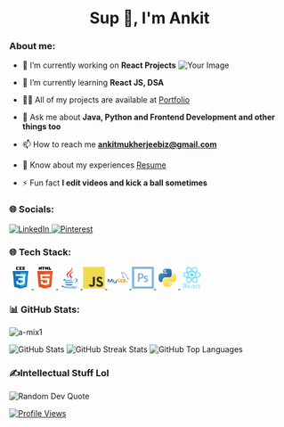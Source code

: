 

<h1 align="center">Sup 👋, I'm Ankit</h1>
<h3 align="center🚀Aspiring Software Engineer | Blending functionality with aesthetics 🧩 |🔍Looking for a new oppurtunity </h3>

<h3 align="left">About me:</h3>

<div class="about-me">
<div class="image-container">
    <img src="https://i.pinimg.com/originals/68/06/6f/68066f6ecbd25acb1cf916ad29b220b2.jpg" align="right" alt="Your Image" width="200" />
  </div>

- 🔭 I’m currently working on **React Projects**

- 🌱 I’m currently learning **React JS, DSA**

- 👨‍💻 All of my projects are available at [Portfolio](https://a-mix1.github.io/Portfolio/)

- 💬 Ask me about **Java, Python and Frontend Development and other things too**

- 📫 How to reach me **ankitmukherjeebiz@gmail.com**

- 📄 Know about my experiences [Resume](https://drive.google.com/file/d/19dIytIEqm10z-49K9wnBfONWYYRg350H/view)

- ⚡ Fun fact **I edit videos and kick a ball sometimes**

</div>

<h3 align="left">🌐 Socials:</h3>
<div class="social-icons">
  <a href="https://linkedin.com/in/ankitmukherjeebiz" target="_blank">
    <img src="https://img.shields.io/badge/LinkedIn-%230077B5.svg?logo=linkedin&logoColor=white" alt="LinkedIn" />
  </a>
  <a href="https://in.pinterest.com/emix420/" target="_blank">
    <img src="https://img.shields.io/badge/Pinterest-%23E60023.svg?logo=Pinterest&logoColor=white" alt="Pinterest" />
  </a>
</div>


<div class="tech-stack">
 
  <h3 align="left">🌐 Tech Stack:</h3>
<div class="tech-stack">
  <a href="https://www.w3schools.com/css/" target="_blank" rel="noreferrer">
    <img src="https://raw.githubusercontent.com/devicons/devicon/master/icons/css3/css3-original-wordmark.svg" alt="css3" width="40" height="40" />
  </a>
  <a href="https://www.w3.org/html/" target="_blank" rel="noreferrer">
    <img src="https://raw.githubusercontent.com/devicons/devicon/master/icons/html5/html5-original-wordmark.svg" alt="html5" width="40" height="40" />
  </a>
  <a href="https://www.java.com" target="_blank" rel="noreferrer">
    <img src="https://raw.githubusercontent.com/devicons/devicon/master/icons/java/java-original.svg" alt="java" width="40" height="40" />
  </a>
  <a href="https://developer.mozilla.org/en-US/docs/Web/JavaScript" target="_blank" rel="noreferrer">
    <img src="https://raw.githubusercontent.com/devicons/devicon/master/icons/javascript/javascript-original.svg" alt="javascript" width="40" height="40" />
  </a>
  <a href="https://www.mysql.com/" target="_blank" rel="noreferrer">
    <img src="https://raw.githubusercontent.com/devicons/devicon/master/icons/mysql/mysql-original-wordmark.svg" alt="mysql" width="40" height="40" />
  </a>
  <a href="https://www.photoshop.com/en" target="_blank" rel="noreferrer">
    <img src="https://raw.githubusercontent.com/devicons/devicon/master/icons/photoshop/photoshop-line.svg" alt="photoshop" width="40" height="40" />
  </a>
  <a href="https://www.python.org" target="_blank" rel="noreferrer">
    <img src="https://raw.githubusercontent.com/devicons/devicon/master/icons/python/python-original.svg" alt="python" width="40" height="40" />
  </a>
  <a href="https://reactjs.org/" target="_blank" rel="noreferrer">
    <img src="https://raw.githubusercontent.com/devicons/devicon/master/icons/react/react-original-wordmark.svg" alt="react" width="40" height="40" />
  </a>
</div>

</div>
<div>
<h3 align="left">📊 GitHub Stats:</h3>
<div class="github-stats">
  <p align="left"> <img src="https://komarev.com/ghpvc/?username=a-mix1&label=Profile%20views&color=0e75b6&style=flat" alt="a-mix1" /> </p>
  <img src="https://github-readme-stats.vercel.app/api?username=a-mix1&theme=radical&hide_border=false&include_all_commits=false&count_private=false" alt="GitHub Stats" />
  <img src="https://github-readme-streak-stats.herokuapp.com/?user=a-mix1&theme=radical&hide_border=false" alt="GitHub Streak Stats" />
  <img src="https://github-readme-stats.vercel.app/api/top-langs/?username=a-mix1&theme=radical&hide_border=false&include_all_commits=false&count_private=false&layout=compact" alt="GitHub Top Languages" />
</div>
</div>

<h3 align="left">✍Intellectual Stuff Lol</h3>
<img src="https://quotes-github-readme.vercel.app/api?type=horizontal&theme=merko" alt="Random Dev Quote" />

[![Profile Views](https://visitcount.itsvg.in/api?id=a-mix1&icon=0&color=2)](https://visitcount.itsvg.in)


